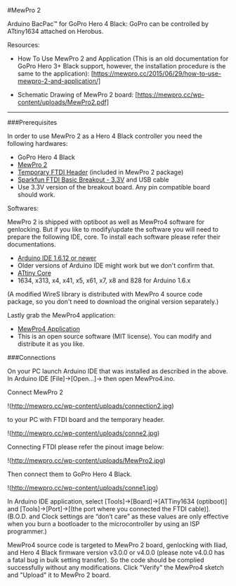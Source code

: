 #MewPro 2

Arduino BacPac™ for GoPro Hero 4 Black: GoPro can be controlled by ATtiny1634 attached on Herobus.

Resources:

- How To Use MewPro 2 and Application (This is an old documentation for GoPro Hero 3+ Black support, however, the installation procedure is the same to the application): [https://mewpro.cc/2015/06/29/how-to-use-mewpro-2-and-application/]

- Schematic Drawing of MewPro 2 board: [https://mewpro.cc/wp-content/uploads/MewPro2.pdf]

------

###Prerequisites

In order to use MewPro 2 as a Hero 4 Black controller you need the following hardwares:

- GoPro Hero 4 Black
- [MewPro 2](http://mewpro.cc/product/mewpro-2/)
- [Temporary FTDI Header](https://sites.google.com/site/handymaneric2/electronics/arduinominitemporaryheader) (included in MewPro 2 package)
- [Sparkfun FTDI Basic Breakout - 3.3V](https://www.sparkfun.com/products/9873) and USB cable
 - Use 3.3V version of the breakout board. Any pin compatible board should work.

Softwares:

MewPro 2 is shipped with optiboot as well as MewPro4 software for genlocking. But if you like to modify/update the software you will need to prepare the following IDE, core. To install each software please refer their documentations.

- [Arduino IDE 1.6.12 or newer](http://arduino.cc/en/main/software)
 - Older versions of Arduino IDE might work but we don't confirm that.
- [ATtiny Core](https://github.com/SpenceKonde/ATTinyCore)
 - 1634, x313, x4, x41, x5, x61, x7, x8 and 828 for Arduino 1.6.x

(A modified WireS library is distributed with MewPro 4 source code package, so you don't need to download the original version separately.)

Lastly grab the MewPro4 application:

- [MewPro4 Application](https://github.com/orangkucing/MewPro4)
 - This is an open source software (MIT license). You can modify and distribute it as you like.

###Connections

On your PC launch Arduino IDE that was installed as described in the above. In Arduino IDE [File]→[Open...]→ then open MewPro4.ino.

Connect MewPro 2

!(http://mewpro.cc/wp-content/uploads/connection2.jpg)

to your PC with FTDI board and the temporary header.

!(http://mewpro.cc/wp-content/uploads/conne2.jpg)

Connecting FTDI please refer the pinout image below:

!(http://mewpro.cc/wp-content/uploads/MewPro2.jpg)

Then connect them to GoPro Hero 4 Black.

!(http://mewpro.cc/wp-content/uploads/conne1.jpg)

In Arduino IDE application, select [Tools]→[Board]→[ATTiny1634 (optiboot)] and [Tools]→[Port]→[(the port where you connected the FTDI cable)]. (B.O.D. and Clock settings are “don’t care” as these values are only effective when you burn a bootloader to the microcontroller by using an ISP programmer.)

MewPro4 source code is targeted to MewPro 2 board, genlocking with Iliad, and Hero 4 Black firmware version v3.0.0 or v4.0.0 (please note v4.0.0 has a fatal bug in bulk setting transfer). So the code should be complied successfully without any modifications. Click "Verify" the MewPro4 sketch and "Upload" it to MewPro 2 board.

